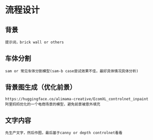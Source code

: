 # 流程设计

## 背景

    提示词，brick wall or others

## 车体分割

    sam or 常见车体分割模型(sam-b case尝试效果不佳，最好具体情况具体分析)

## 背景图生成（优化前景）

    https://huggingface.co/alimama-creative/EcomXL_controlnet_inpaint
    阿里妈妈优化的一个电商场景的模型，避免前景被意外填充

## 文字内容

    先生产文字，然后作图，最后基于canny or depth controlnet看看
    
